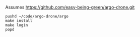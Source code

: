 Assumes https://github.com/easy-being-green/argo-drone.git

```
pushd ~/code/argo-drone/argo
make install
make login
popd
```